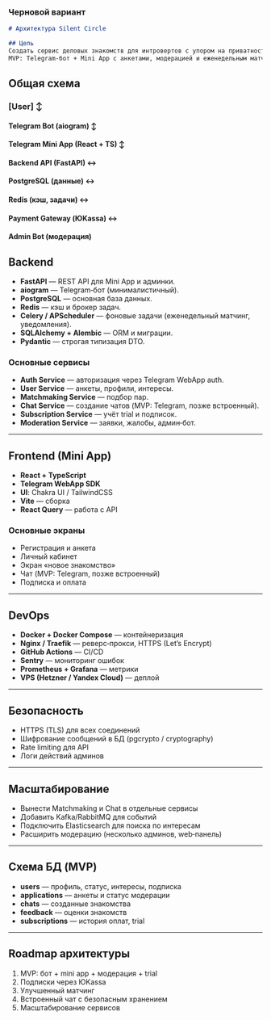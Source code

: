### Черновой вариант
```markdown
# Архитектура Silent Circle

## Цель
Создать сервис деловых знакомств для интровертов с упором на приватность, модерацию и комфортное общение.  
MVP: Telegram‑бот + Mini App с анкетами, модерацией и еженедельным матчингом.

```

## Общая схема
### [User] ↕ 
#### Telegram Bot (aiogram) ↕ 
#### Telegram Mini App (React + TS) ↕ 
#### Backend API (FastAPI) ↔ 
#### PostgreSQL (данные) ↔ 
#### Redis (кэш, задачи) ↔ 
#### Payment Gateway (ЮKassa) ↔ 
#### Admin Bot (модерация)

## Backend
- **FastAPI** — REST API для Mini App и админки.
- **aiogram** — Telegram‑бот (минималистичный).
- **PostgreSQL** — основная база данных.
- **Redis** — кэш и брокер задач.
- **Celery / APScheduler** — фоновые задачи (еженедельный матчинг, уведомления).
- **SQLAlchemy + Alembic** — ORM и миграции.
- **Pydantic** — строгая типизация DTO.

### Основные сервисы
- **Auth Service** — авторизация через Telegram WebApp auth.
- **User Service** — анкеты, профили, интересы.
- **Matchmaking Service** — подбор пар.
- **Chat Service** — создание чатов (MVP: Telegram, позже встроенный).
- **Subscription Service** — учёт trial и подписок.
- **Moderation Service** — заявки, жалобы, админ‑бот.

---

## Frontend (Mini App)
- **React + TypeScript**
- **Telegram WebApp SDK**
- **UI**: Chakra UI / TailwindCSS
- **Vite** — сборка
- **React Query** — работа с API

### Основные экраны
- Регистрация и анкета
- Личный кабинет
- Экран «новое знакомство»
- Чат (MVP: Telegram, позже встроенный)
- Подписка и оплата

---

## DevOps
- **Docker + Docker Compose** — контейнеризация
- **Nginx / Traefik** — реверс‑прокси, HTTPS (Let’s Encrypt)
- **GitHub Actions** — CI/CD
- **Sentry** — мониторинг ошибок
- **Prometheus + Grafana** — метрики
- **VPS (Hetzner / Yandex Cloud)** — деплой

---

## Безопасность
- HTTPS (TLS) для всех соединений
- Шифрование сообщений в БД (pgcrypto / cryptography)
- Rate limiting для API
- Логи действий админов

---

## Масштабирование
- Вынести Matchmaking и Chat в отдельные сервисы
- Добавить Kafka/RabbitMQ для событий
- Подключить Elasticsearch для поиска по интересам
- Расширить модерацию (несколько админов, web‑панель)

---

## Схема БД (MVP)
- **users** — профиль, статус, интересы, подписка
- **applications** — анкеты и статус модерации
- **chats** — созданные знакомства
- **feedback** — оценки знакомств
- **subscriptions** — история оплат, trial

---

## Roadmap архитектуры
1. MVP: бот + mini app + модерация + trial
2. Подписки через ЮKassa
3. Улучшенный матчинг
4. Встроенный чат с безопасным хранением
5. Масштабирование сервисов